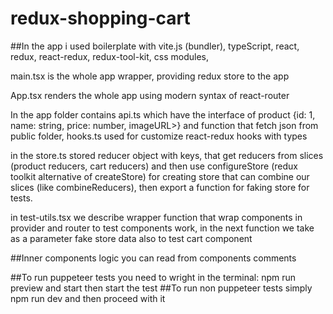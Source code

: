 # redux-shopping-cart
##In the app i used boilerplate with vite.js (bundler), typeScript, react, redux, react-redux, redux-tool-kit, css modules, 
 
main.tsx is the whole app wrapper, providing redux store to the app

App.tsx renders the whole app using modern syntax of react-router

In the app folder contains api.ts which have the interface of product {id: 1, name: string, price: number, imageURL>} and function that fetch json from public folder,
hooks.ts used for customize react-redux hooks with types

in the store.ts stored reducer object with keys, that get reducers from slices (product reducers, cart reducers) and then use configureStore (redux toolkit alternative of createStore)
for creating store that can combine our slices (like combineReducers), then export a function for faking store for tests.

in test-utils.tsx we describe wrapper function that wrap components in provider and router to test components work, in the next function we take as a parameter fake store data also to test cart component

##Inner components logic you can read from components comments

##To run puppeteer tests you need to wright in the terminal: npm run preview and start then start the test
##To run non puppeteer tests simply npm run dev and then proceed with it
